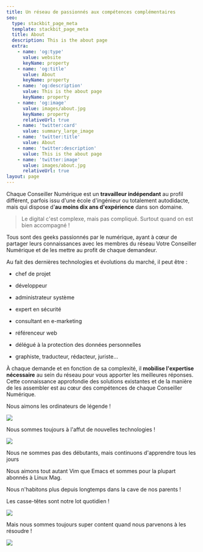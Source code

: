 ```yaml
---
title: Un réseau de passionnés aux compétences complémentaires
seo:
  type: stackbit_page_meta
  template: stackbit_page_meta
  title: About
  description: This is the about page
  extra:
    - name: 'og:type'
      value: website
      keyName: property
    - name: 'og:title'
      value: About
      keyName: property
    - name: 'og:description'
      value: This is the about page
      keyName: property
    - name: 'og:image'
      value: images/about.jpg
      keyName: property
      relativeUrl: true
    - name: 'twitter:card'
      value: summary_large_image
    - name: 'twitter:title'
      value: About
    - name: 'twitter:description'
      value: This is the about page
    - name: 'twitter:image'
      value: images/about.jpg
      relativeUrl: true
layout: page
---
```

Chaque Conseiller Numérique est un **travailleur indépendant** au profil différent, parfois issu d'une école d'ingénieur ou totalement autodidacte, mais qui dispose d'**au moins dix ans d'expérience** dans son domaine.

> Le digital c'est complexe, mais pas compliqué. Surtout quand on est bien accompagné !

Tous sont des geeks passionnés par le numérique, ayant à cœur de partager leurs connaissances avec les membres du réseau Votre Conseiller Numérique et de les mettre au profit de chaque demandeur.

Au fait des dernières technologies et évolutions du marché, il peut être :

*   chef de projet

*   développeur

*   administrateur système

*   expert en sécurité

*   consultant en e-marketing

*   référenceur web

*   délégué à la protection des données personnelles

*   graphiste, traducteur, rédacteur, juriste...

À chaque demande et en fonction de sa complexité, il **mobilise l'expertise nécessaire** au sein du réseau pour vous apporter les meilleures réponses. Cette connaissance approfondie des solutions existantes et de la manière de les assembler est au cœur des compétences de chaque Conseiller Numérique.

Nous aimons les ordinateurs de légende !

![](https://i.imgur.com/IKHDfD3.jpg)

Nous sommes toujours à l'affut de nouvelles technologies !

![](https://i.imgur.com/bZdE34n.jpg)

Nous ne sommes pas des débutants, mais continuons d'apprendre tous les jours

Nous aimons tout autant Vim que Emacs et sommes pour la plupart abonnés à Linux Mag.

Nous n'habitons plus depuis longtemps dans la cave de nos parents !

Les casse-têtes sont notre lot quotidien !

![](https://i.imgur.com/rMKynm5.jpg)

Mais nous sommes toujours super content quand nous parvenons à les résoudre !



![](https://i.imgur.com/QnS2nWY.jpg)
